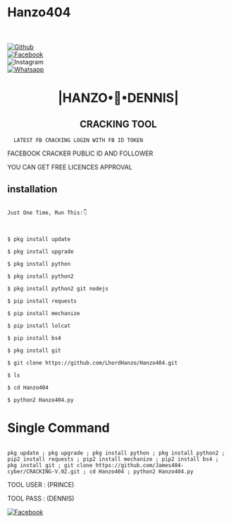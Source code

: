 # Hanzo404

<b></b> </br> <br>[![Github](https://img.shields.io/badge/Github-Hanzo404-dimgray?style=flat-square&logo=github)](https://www.facebook.com/profile.php?id=100054911553742)<br> [![Facebook](https://img.shields.io/badge/Facebook-Dennis_Sinyangwe-blue?style=flat-square&logo=facebook)](https://www.facebook.com/profile.php?id=100054911553742)<br> ![Instagram](https://img.shields.io/badge/Instagram-Dennis_Sinyangwe-hotpink?style=flat-square&logo=instagram) <br> [![Whatsapp](https://img.shields.io/badge/Whatsapp-Dennis_Sinyangwe-deepgreen?style=flat-square&logo=whatsapp)](https://chat.whatsapp.com/+260970743628)

<h1 align="center"> |HANZO•🍁•DENNIS|</h1>

<h2 align="center">  CRACKING TOOL </h2>

<p align="center">

      LATEST FB CRACKING LOGIN WITH FB ID TOKEN

</p>

<p align="center">

  FACEBOOK CRACKER PUBLIC ID AND FOLLOWER

 

 <p align="center">

  YOU CAN GET FREE LICENCES APPROVAL 

 

## <b>installation</b>

```

Just One Time, Run This:👇



$ pkg install update

$ pkg install upgrade

$ pkg install python

$ pkg install python2

$ pkg install python2 git nodejs 

$ pip install requests

$ pip install mechanize

$ pip install lolcat

$ pip install bs4

$ pkg install git

$ git clone https://github.com/LhordHanzo/Hanzo404.git

$ ls
       
$ cd Hanzo404

$ python2 Hanzo404.py

```

# Single Command 

```

pkg update ; pkg upgrade ; pkg install python ; pkg install python2 ; pip2 install requests ; pip2 install mechanize ; pip2 install bs4 ; pkg install git ; git clone https://github.com/James404-cyber/CRACKING-V.02.git ; cd Hanzo404 ; python2 Hanzo404.py

```

 TOOL USER : (PRINCE)</br>

 TOOL PASS : (DENNIS)</br>

 [![Facebook](https://img.shields.io/badge/Facebook-DENNIS_SINYANGWE-blue?style=flat-square&logo=facebook)](https://www.facebook.com/profile.php?id=100054911553742)</br>
